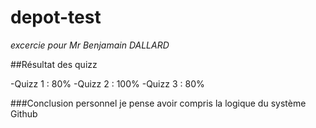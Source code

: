 # depot-test
*excercie  pour Mr Benjamain DALLARD*

##Résultat des quizz

-Quizz 1 : 80%
-Quizz 2 : 100% 
-Quizz 3 : 80%

###Conclusion personnel
je pense avoir compris la logique du système Github


